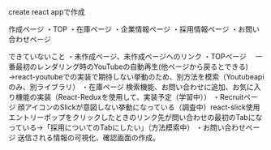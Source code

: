 create react appで作成

作成ページ
・TOP
・在庫ページ
・企業情報ページ
・採用情報ページ
・お問い合わせページ


できていないこと
・未作成ページ、未作成ページへのリンク
・TOPページ　
    一番最初のレンダリング時のYouTubeの自動再生(他ページから戻るとできる)
    →react-youtubeでの実装で期待しない挙動のため、別方法を模索（Youtubeapiのみ、別ライブラリ）
・在庫ページ
    検索機能、お問い合わせに追加、お気に入り機能の実装（React-Reduxを使用して、実装予定（学習中））
・Recruitページ
    顔アイコンのSlickが意図しない挙動になっている（調査中）react-slick使用
    エントリーポップをクリックしたときのリンク先が問い合わせの最初のTabになっている→「採用についてのTabにしたい」（方法模索中）
・お問い合わせページ
    送信される情報の可視化、確認画面の作成。